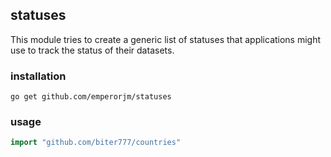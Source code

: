## statuses

This module tries to create a generic list of statuses that applications might use to track the status of their datasets.


### installation

    go get github.com/emperorjm/statuses


### usage

```go
import "github.com/biter777/countries"
```
